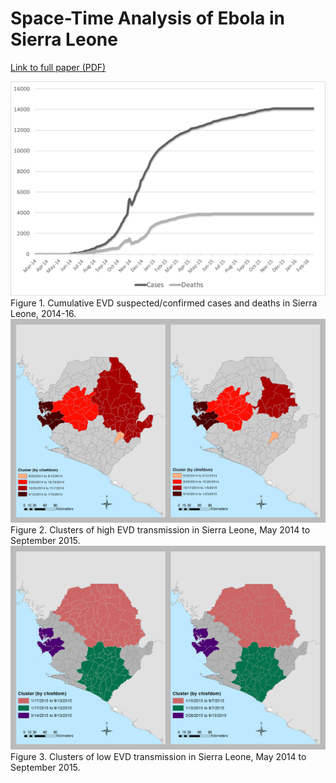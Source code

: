 # Space-Time Analysis of Ebola in Sierra Leone




[Link to full paper (PDF)](/epstein_esri_full.pdf)




<img alt="Figure 1" src="/Fig1.png" width="900px" />
Figure 1. Cumulative EVD suspected/confirmed cases and deaths in Sierra Leone, 2014-16.




<img alt="Figure 2" src="/Fig2.png" width="900px" />
Figure 2. Clusters of high EVD transmission in Sierra Leone, May 2014 to September 2015.




<img alt="Figure 3" src="/Fig3.png" width="900px" />
Figure 3. Clusters of low EVD transmission in Sierra Leone, May 2014 to September 2015.
